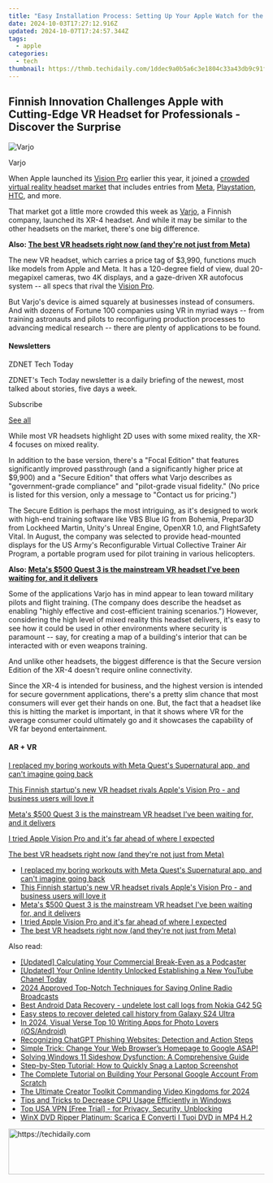 ```yaml
---
title: "Easy Installation Process: Setting Up Your Apple Watch for the First Time with Expert Advice"
date: 2024-10-03T17:27:12.916Z
updated: 2024-10-07T17:24:57.344Z
tags:
  - apple
categories:
  - tech
thumbnail: https://thmb.techidaily.com/1ddec9a0b5a6c3e1804c33a43db9c91ffd9d92f92510209406429341a2fb6bc6.jpg
---
```


## Finnish Innovation Challenges Apple with Cutting-Edge VR Headset for Professionals - Discover the Surprise

![Varjo](https://www.zdnet.com/a/img/resize/27e26632798f76e9196df60203322db52a9a6c4e/2023/11/28/8f07fef5-5315-4d05-8b03-a594df8d5b59/varjo.jpg?auto=webp&precrop=6079,3416,x0,y0&width=1280)

Varjo

When Apple launched its [Vision Pro](https://www.zdnet.com/article/i-tried-apple-vision-pro-and-its-far-ahead-of-where-i-expected/) earlier this year, it joined a [crowded virtual reality headset market](https://www.zdnet.com/article/best-vr-headset/) that includes entries from [Meta](https://www.zdnet.com/article/meta-quest-3-review/), [Playstation](https://www.zdnet.com/home-and-office/home-entertainment/sonys-playstation-vr2-launches-february-2023-for-550/), [HTC](https://www.zdnet.com/article/htcs-vive-xr-elite-aims-to-be-the-new-premium-headset-for-the-masses/), and more.

That market got a little more crowded this week as [Varjo](https://www.zdnet.com/article/varjos-technology-is-like-a-magic-leap-forward-in-augmented-reality/), a Finnish company, launched its XR-4 headset. And while it may be similar to the other headsets on the market, there's one big difference. 

**Also: [The best VR headsets right now (and they're not just from Meta)](https://www.zdnet.com/article/best-vr-headset/)**

The new VR headset, which carries a price tag of $3,990, functions much like models from Apple and Meta. It has a 120-degree field of view, dual 20-megapixel cameras, two 4K displays, and a gaze-driven XR autofocus system -- all specs that rival the [Vision Pro](https://www.zdnet.com/article/apple-vision-pro-first-take-3-reasons-this-changes-everything/).

But Varjo's device is aimed squarely at businesses instead of consumers. And with dozens of Fortune 100 companies using VR in myriad ways -- from training astronauts and pilots to reconfiguring production processes to advancing medical research -- there are plenty of applications to be found.

#### Newsletters

ZDNET Tech Today

ZDNET's Tech Today newsletter is a daily briefing of the newest, most talked about stories, five days a week.

 Subscribe

[See all](https://www.zdnet.com/newsletters/)

While most VR headsets highlight 2D uses with some mixed reality, the XR-4 focuses on mixed reality.

In addition to the base version, there's a "Focal Edition" that features significantly improved passthrough (and a significantly higher price at $9,900) and a "Secure Edition" that offers what Varjo describes as "government-grade compliance" and "pilot-grade visual fidelity." (No price is listed for this version, only a message to "Contact us for pricing.")

The Secure Edition is perhaps the most intriguing, as it's designed to work with high-end training software like VBS Blue IG from Bohemia, Prepar3D from Lockheed Martin, Unity's Unreal Engine, OpenXR 1.0, and FlightSafety Vital. In August, the company was selected to provide head-mounted displays for the US Army's Reconfigurable Virtual Collective Trainer Air Program, a portable program used for pilot training in various helicopters. 

**Also: [Meta's $500 Quest 3 is the mainstream VR headset I've been waiting for, and it delivers](https://www.zdnet.com/article/meta-quest-3-review/)**

Some of the applications Varjo has in mind appear to lean toward military pilots and flight training. (The company does describe the headset as enabling "highly effective and cost-efficient training scenarios.") However, considering the high level of mixed reality this headset delivers, it's easy to see how it could be used in other environments where security is paramount -- say, for creating a map of a building's interior that can be interacted with or even weapons training. 

And unlike other headsets, the biggest difference is that the Secure version Edition of the XR-4 doesn't require online connectivity.

Since the XR-4 is intended for business, and the highest version is intended for secure government applications, there's a pretty slim chance that most consumers will ever get their hands on one. But, the fact that a headset like this is hitting the market is important, in that it shows where VR for the average consumer could ultimately go and it showcases the capability of VR far beyond entertainment. 

#### AR + VR

[I replaced my boring workouts with Meta Quest's Supernatural app, and can't imagine going back](https://www.zdnet.com/article/supernatural-on-meta-quest-hands-on/ "I replaced my boring workouts with Meta Quest's Supernatural app, and can't imagine going back")

[This Finnish startup's new VR headset rivals Apple's Vision Pro - and business users will love it](https://www.zdnet.com/article/this-finnish-startups-new-vr-headset-rivals-apples-vision-pro-and-business-users-will-love-it/ "This Finnish startup's new VR headset rivals Apple's Vision Pro - and business users will love it")

[Meta's $500 Quest 3 is the mainstream VR headset I've been waiting for, and it delivers](https://www.zdnet.com/article/meta-quest-3-review/ "Meta's $500 Quest 3 is the mainstream VR headset I've been waiting for, and it delivers")

[I tried Apple Vision Pro and it's far ahead of where I expected](https://www.zdnet.com/article/i-tried-apple-vision-pro-and-its-far-ahead-of-where-i-expected/ "I tried Apple Vision Pro and it's far ahead of where I expected")

[The best VR headsets right now (and they're not just from Meta)](https://www.zdnet.com/article/best-vr-headset/ "The best VR headsets right now (and they're not just from Meta)")

* [I replaced my boring workouts with Meta Quest's Supernatural app, and can't imagine going back](https://www.zdnet.com/article/supernatural-on-meta-quest-hands-on/ "I replaced my boring workouts with Meta Quest's Supernatural app, and can't imagine going back")
* [This Finnish startup's new VR headset rivals Apple's Vision Pro - and business users will love it](https://www.zdnet.com/article/this-finnish-startups-new-vr-headset-rivals-apples-vision-pro-and-business-users-will-love-it/ "This Finnish startup's new VR headset rivals Apple's Vision Pro - and business users will love it")
* [Meta's $500 Quest 3 is the mainstream VR headset I've been waiting for, and it delivers](https://www.zdnet.com/article/meta-quest-3-review/ "Meta's $500 Quest 3 is the mainstream VR headset I've been waiting for, and it delivers")
* [I tried Apple Vision Pro and it's far ahead of where I expected](https://www.zdnet.com/article/i-tried-apple-vision-pro-and-its-far-ahead-of-where-i-expected/ "I tried Apple Vision Pro and it's far ahead of where I expected")
* [The best VR headsets right now (and they're not just from Meta)](https://www.zdnet.com/article/best-vr-headset/ "The best VR headsets right now (and they're not just from Meta)")

<ins class="adsbygoogle"
     style="display:block"
     data-ad-format="autorelaxed"
     data-ad-client="ca-pub-7571918770474297"
     data-ad-slot="1223367746"></ins>

<ins class="adsbygoogle"
     style="display:block"
     data-ad-client="ca-pub-7571918770474297"
     data-ad-slot="8358498916"
     data-ad-format="auto"
     data-full-width-responsive="true"></ins>

<span class="atpl-alsoreadstyle">Also read:</span>
<div><ul>
<li><a href="https://article-helps.techidaily.com/updated-calculating-your-commercial-break-even-as-a-podcaster/"><u>[Updated] Calculating Your Commercial Break-Even as a Podcaster</u></a></li>
<li><a href="https://youtube-tips.techidaily.com/ed-your-online-identity-unlocked-establishing-a-new-youtube-chanel-today/"><u>[Updated] Your Online Identity Unlocked Establishing a New YouTube Chanel Today</u></a></li>
<li><a href="https://some-skills.techidaily.com/2024-approved-top-notch-techniques-for-saving-online-radio-broadcasts/"><u>2024 Approved Top-Notch Techniques for Saving Online Radio Broadcasts</u></a></li>
<li><a href="https://phone-solutions.techidaily.com/best-android-data-recovery-undelete-lost-call-logs-from-nokia-g42-5g-by-fonelab-android-recover-call-logs/"><u>Best Android Data Recovery - undelete lost call logs from Nokia G42 5G</u></a></li>
<li><a href="https://phone-solutions.techidaily.com/easy-steps-to-recover-deleted-call-history-from-galaxy-s24-ultra-by-fonelab-android-recover-call-logs/"><u>Easy steps to recover deleted call history from Galaxy S24 Ultra</u></a></li>
<li><a href="https://fox-info.techidaily.com/in-2024-visual-verse-top-10-writing-apps-for-photo-lovers-iosandroid/"><u>In 2024, Visual Verse Top 10 Writing Apps for Photo Lovers (iOS/Android)</u></a></li>
<li><a href="https://tech-haven.techidaily.com/recognizing-chatgpt-phishing-websites-detection-and-action-steps/"><u>Recognizing ChatGPT Phishing Websites: Detection and Action Steps</u></a></li>
<li><a href="https://tech-renaissance.techidaily.com/simple-trick-change-your-web-browsers-homepage-to-google-asap/"><u>Simple Trick: Change Your Web Browser’s Homepage to Google ASAP!</u></a></li>
<li><a href="https://tech-renaissance.techidaily.com/solving-windows-11-sideshow-dysfunction-a-comprehensive-guide/"><u>Solving Windows 11 Sideshow Dysfunction: A Comprehensive Guide</u></a></li>
<li><a href="https://tech-renaissance.techidaily.com/step-by-step-tutorial-how-to-quickly-snag-a-laptop-screenshot/"><u>Step-by-Step Tutorial: How to Quickly Snag a Laptop Screenshot</u></a></li>
<li><a href="https://tech-renaissance.techidaily.com/the-complete-tutorial-on-building-your-personal-google-account-from-scratch/"><u>The Complete Tutorial on Building Your Personal Google Account From Scratch</u></a></li>
<li><a href="https://youtube-lab.techidaily.com/ltimate-creator-toolkit-commanding-video-kingdoms-for-2024/"><u>The Ultimate Creator Toolkit Commanding Video Kingdoms for 2024</u></a></li>
<li><a href="https://tech-renaissance.techidaily.com/tips-and-tricks-to-decrease-cpu-usage-efficiently-in-windows/"><u>Tips and Tricks to Decrease CPU Usage Efficiently in Windows</u></a></li>
<li><a href="https://tech-renaissance.techidaily.com/top-usa-vpn-free-trial-for-privacy-security-unblocking/"><u>Top USA VPN [Free Trial] - for Privacy, Security, Unblocking</u></a></li>
<li><a href="https://blog-min.techidaily.com/winx-dvd-ripper-platinum-scarica-e-converti-i-tuoi-dvd-in-mp4-h2/"><u>WinX DVD Ripper Platinum: Scarica E Converti I Tuoi DVD in MP4 H.2</u></a></li>
</ul></div>

<!-- affiliate ads begin -->
<a href="https://aligracehair.sjv.io/c/5597632/1880944/19272" target="_top" id="1880944">
  <img src="//a.impactradius-go.com/display-ad/19272-1880944" border="0" alt="https://techidaily.com" width="728" height="90"/>
</a>
<img height="0" width="0" src="https://aligracehair.sjv.io/i/5597632/1880944/19272" style="position:absolute;visibility:hidden;" border="0" />
<!-- affiliate ads end -->

